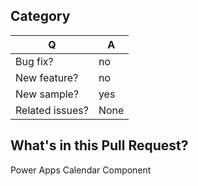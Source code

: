 ## Category
			
|        Q        |                    A                    |
| --------------- | --------------------------------------- |
| Bug fix?        | no                                      |
| New feature?    | no                                      |
| New sample?     | yes                                     |
| Related issues? | None                                    |

## What's in this Pull Request?
Power Apps Calendar Component